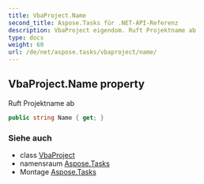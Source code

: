 ```yaml
---
title: VbaProject.Name
second_title: Aspose.Tasks für .NET-API-Referenz
description: VbaProject eigendom. Ruft Projektname ab
type: docs
weight: 60
url: /de/net/aspose.tasks/vbaproject/name/
---
```

## VbaProject.Name property

Ruft Projektname ab

```csharp
public string Name { get; }
```

### Siehe auch

* class [VbaProject](../)
* namensraum [Aspose.Tasks](../../vbaproject/)
* Montage [Aspose.Tasks](../../../)


